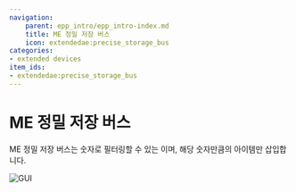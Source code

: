 ```yaml
---
navigation:
    parent: epp_intro/epp_intro-index.md
    title: ME 정밀 저장 버스
    icon: extendedae:precise_storage_bus
categories:
- extended devices
item_ids:
- extendedae:precise_storage_bus
---
```


# ME 정밀 저장 버스

<GameScene zoom="8" background="transparent">
<ImportStructure src="../structure/cable_precise_storage_bus.snbt"></ImportStructure>
</GameScene>

ME 정밀 저장 버스는 숫자로 필터링할 수 있는 <ItemLink id="ae2:storage_bus" />이며, 해당 숫자만큼의 아이템만 삽입합니다.

![GUI](../pic/pre_storage_bus.png)